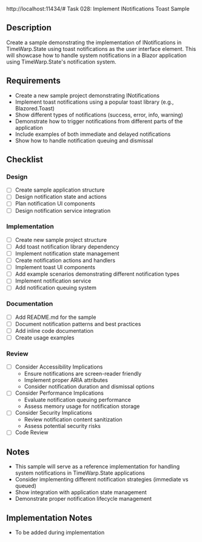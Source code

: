 http://localhost:11434/# Task 028: Implement INotifications Toast Sample

## Description

Create a sample demonstrating the implementation of INotifications in TimeWarp.State using toast notifications as the user interface element. This will showcase how to handle system notifications in a Blazor application using TimeWarp.State's notification system.

## Requirements

- Create a new sample project demonstrating INotifications
- Implement toast notifications using a popular toast library (e.g., Blazored.Toast)
- Show different types of notifications (success, error, info, warning)
- Demonstrate how to trigger notifications from different parts of the application
- Include examples of both immediate and delayed notifications
- Show how to handle notification queuing and dismissal

## Checklist

### Design
- [ ] Create sample application structure
- [ ] Design notification state and actions
- [ ] Plan notification UI components
- [ ] Design notification service integration

### Implementation
- [ ] Create new sample project structure
- [ ] Add toast notification library dependency
- [ ] Implement notification state management
- [ ] Create notification actions and handlers
- [ ] Implement toast UI components
- [ ] Add example scenarios demonstrating different notification types
- [ ] Implement notification service
- [ ] Add notification queuing system

### Documentation
- [ ] Add README.md for the sample
- [ ] Document notification patterns and best practices
- [ ] Add inline code documentation
- [ ] Create usage examples

### Review
- [ ] Consider Accessibility Implications
  - Ensure notifications are screen-reader friendly
  - Implement proper ARIA attributes
  - Consider notification duration and dismissal options
- [ ] Consider Performance Implications
  - Evaluate notification queuing performance
  - Assess memory usage for notification storage
- [ ] Consider Security Implications
  - Review notification content sanitization
  - Assess potential security risks
- [ ] Code Review

## Notes

- This sample will serve as a reference implementation for handling system notifications in TimeWarp.State applications
- Consider implementing different notification strategies (immediate vs queued)
- Show integration with application state management
- Demonstrate proper notification lifecycle management

## Implementation Notes

- To be added during implementation
